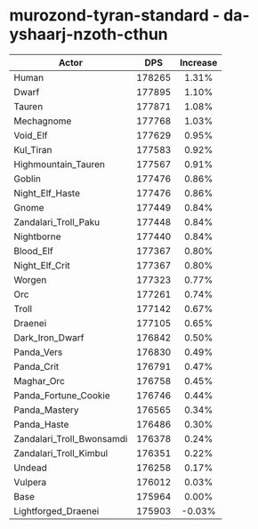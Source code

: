 # murozond-tyran-standard - da-yshaarj-nzoth-cthun
| Actor | DPS | Increase |
|---|:---:|:---:|
|Human|178265|1.31%|
|Dwarf|177895|1.10%|
|Tauren|177871|1.08%|
|Mechagnome|177768|1.03%|
|Void_Elf|177629|0.95%|
|Kul_Tiran|177583|0.92%|
|Highmountain_Tauren|177567|0.91%|
|Goblin|177476|0.86%|
|Night_Elf_Haste|177476|0.86%|
|Gnome|177449|0.84%|
|Zandalari_Troll_Paku|177448|0.84%|
|Nightborne|177440|0.84%|
|Blood_Elf|177367|0.80%|
|Night_Elf_Crit|177367|0.80%|
|Worgen|177323|0.77%|
|Orc|177261|0.74%|
|Troll|177142|0.67%|
|Draenei|177105|0.65%|
|Dark_Iron_Dwarf|176842|0.50%|
|Panda_Vers|176830|0.49%|
|Panda_Crit|176791|0.47%|
|Maghar_Orc|176758|0.45%|
|Panda_Fortune_Cookie|176746|0.44%|
|Panda_Mastery|176565|0.34%|
|Panda_Haste|176486|0.30%|
|Zandalari_Troll_Bwonsamdi|176378|0.24%|
|Zandalari_Troll_Kimbul|176351|0.22%|
|Undead|176258|0.17%|
|Vulpera|176012|0.03%|
|Base|175964|0.00%|
|Lightforged_Draenei|175903|-0.03%|
